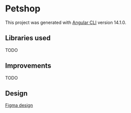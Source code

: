 # Petshop

This project was generated with [Angular CLI](https://github.com/angular/angular-cli) version 14.1.0.

## Libraries used

TODO

## Improvements

TODO

## Design

[Figma design](https://www.figma.com/file/ICKTggWuTveqcIFyRtx2e5/Petshop---Correvate?node-id=0%3A1)

